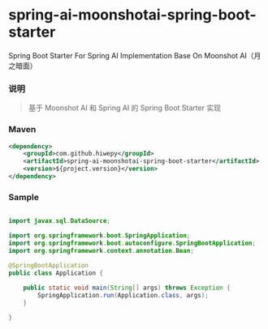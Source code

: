 # spring-ai-moonshotai-spring-boot-starter

Spring Boot Starter For Spring AI Implementation Base On Moonshot AI（月之暗面）

### 说明


 > 基于 Moonshot AI 和 Spring AI 的 Spring Boot Starter 实现

### Maven

``` xml
<dependency>
	<groupId>com.github.hiwepy</groupId>
	<artifactId>spring-ai-moonshotai-spring-boot-starter</artifactId>
	<version>${project.version}</version>
</dependency>
```

### Sample

```java

import javax.sql.DataSource;

import org.springframework.boot.SpringApplication;
import org.springframework.boot.autoconfigure.SpringBootApplication;
import org.springframework.context.annotation.Bean;

@SpringBootApplication
public class Application {
	
	public static void main(String[] args) throws Exception {
		SpringApplication.run(Application.class, args);
	}

}

```

